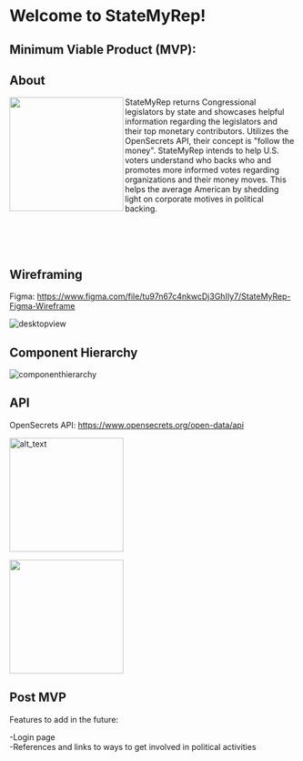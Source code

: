 # Welcome to StateMyRep!

## Minimum Viable Product (MVP):

## About

<img align="left" width="200px" src="https://user-images.githubusercontent.com/78067505/180959156-b639849c-252b-4e03-b021-08b900cf5bb1.png" />

StateMyRep returns Congressional legislators by state and showcases helpful information regarding the legislators and their top monetary contributors. Utilizes the OpenSecrets API, their concept is "follow the money". StateMyRep intends to help U.S. voters understand who backs who and promotes more informed votes regarding organizations and their money moves. This helps the average American by shedding light on corporate motives in political backing.

<br>
<br>
<br>

## Wireframing

Figma: https://www.figma.com/file/tu97n67c4nkwcDj3GhIIy7/StateMyRep-Figma-Wireframe

![desktopview](https://user-images.githubusercontent.com/78067505/180966243-80691d95-213a-48a8-872d-5c3c2d8c0b6f.PNG)

## Component Hierarchy

![componenthierarchy](https://user-images.githubusercontent.com/78067505/180966886-bcf93952-1ebe-45df-8d0a-c703793992cd.PNG)


## API

OpenSecrets API: https://www.opensecrets.org/open-data/api

[<img alt="alt_text" width="200px" src="https://cdn1.opensecrets.org/rails-assets/production/assets/logo2019-2-69ab7d41ab8dc6195363228b2092d7e6897a7997d79b549e0f6d2f5767ce947c.png" />](https://www.google.com/)

<img width="200px" src="https://cdn1.opensecrets.org/rails-assets/production/assets/logo2019-2-69ab7d41ab8dc6195363228b2092d7e6897a7997d79b549e0f6d2f5767ce947c.png" />

## Post MVP
Features to add in the future:

-Login page
<br>
-References and links to ways to get involved in political activities
